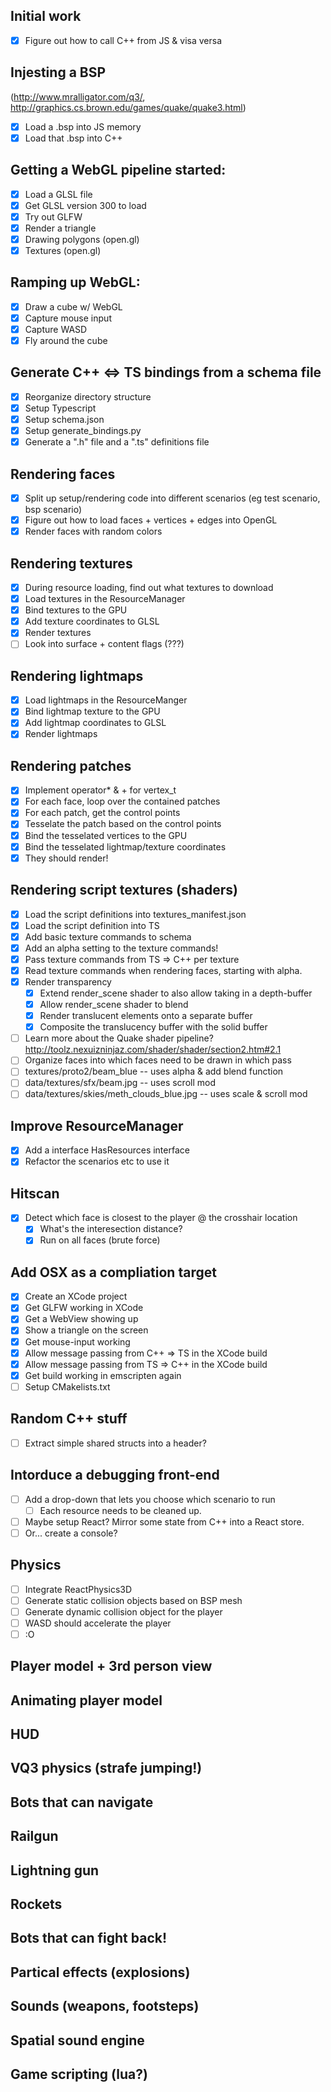 
## Initial work
 - [x] Figure out how to call C++ from JS & visa versa

## Injesting a BSP
(http://www.mralligator.com/q3/, http://graphics.cs.brown.edu/games/quake/quake3.html)
 - [x] Load a .bsp into JS memory
 - [x] Load that .bsp into C++

## Getting a WebGL pipeline started:
 - [x] Load a GLSL file
 - [x] Get GLSL version 300 to load
 - [x] Try out GLFW
 - [x] Render a triangle
 - [x] Drawing polygons (open.gl)
 - [x] Textures (open.gl)

## Ramping up WebGL:
 - [x] Draw a cube w/ WebGL
 - [x] Capture mouse input
 - [x] Capture WASD
 - [x] Fly around the cube

## Generate C++ <=> TS bindings from a schema file
 - [x] Reorganize directory structure
 - [x] Setup Typescript
 - [x] Setup schema.json
 - [x] Setup generate_bindings.py
 - [x] Generate a ".h" file and a ".ts" definitions file

## Rendering faces
 - [x] Split up setup/rendering code into different scenarios (eg test scenario, bsp scenario)
 - [x] Figure out how to load faces + vertices + edges into OpenGL
 - [x] Render faces with random colors

## Rendering textures
 - [x] During resource loading, find out what textures to download
 - [x] Load textures in the ResourceManager
 - [x] Bind textures to the GPU
 - [x] Add texture coordinates to GLSL
 - [x] Render textures
 - [ ] Look into surface + content flags (???)

## Rendering lightmaps
 - [x] Load lightmaps in the ResourceManger
 - [x] Bind lightmap texture to the GPU
 - [x] Add lightmap coordinates to GLSL
 - [x] Render lightmaps

## Rendering patches
 - [x] Implement operator* & + for vertex_t
 - [x] For each face, loop over the contained patches
 - [x] For each patch, get the control points
 - [x] Tesselate the patch based on the control points
 - [x] Bind the tesselated vertices to the GPU
 - [x] Bind the tesselated lightmap/texture coordinates
 - [x] They should render!

## Rendering script textures (shaders)
 - [x] Load the script definitions into textures_manifest.json
 - [x] Load the script definition into TS
 - [x] Add basic texture commands to schema
 - [x] Add an alpha setting to the texture commands!
 - [x] Pass texture commands from TS => C++ per texture
 - [x] Read texture commands when rendering faces, starting with alpha.
 - [x] Render transparency
   - [x] Extend render_scene shader to also allow taking in a depth-buffer
   - [x] Allow render_scene shader to blend
   - [x] Render translucent elements onto a separate buffer
   - [x] Composite the translucency buffer with the solid buffer
 - [ ] Learn more about the Quake shader pipeline? http://toolz.nexuizninjaz.com/shader/shader/section2.htm#2.1
 - [ ] Organize faces into which faces need to be drawn in which pass
 - [ ] textures/proto2/beam_blue -- uses alpha & add blend function
 - [ ] data/textures/sfx/beam.jpg -- uses scroll mod
 - [ ] data/textures/skies/meth_clouds_blue.jpg -- uses scale & scroll mod

## Improve ResourceManager
 - [x] Add a interface HasResources interface
 - [x] Refactor the scenarios etc to use it

## Hitscan
 - [x] Detect which face is closest to the player @ the crosshair location
   - [x] What's the interesection distance?
   - [x] Run on all faces (brute force)

## Add OSX as a compliation target
 - [x] Create an XCode project
 - [x] Get GLFW working in XCode
 - [x] Get a WebView showing up
 - [x] Show a triangle on the screen
 - [x] Get mouse-input working
 - [x] Allow message passing from C++ => TS in the XCode build
 - [x] Allow message passing from TS => C++ in the XCode build
 - [x] Get build working in emscripten again
 - [ ] Setup CMakelists.txt

## Random C++ stuff
 - [ ] Extract simple shared structs into a header?

## Intorduce a debugging front-end
 - [ ] Add a drop-down that lets you choose which scenario to run
   - [ ] Each resource needs to be cleaned up.
 - [ ] Maybe setup React? Mirror some state from C++ into a React store.
 - [ ] Or... create a console?

## Physics
 - [ ] Integrate ReactPhysics3D
 - [ ] Generate static collision objects based on BSP mesh
 - [ ] Generate dynamic collision object for the player
 - [ ] WASD should accelerate the player
 - [ ] :O

## Player model + 3rd person view

## Animating player model

## HUD

## VQ3 physics (strafe jumping!)

## Bots that can navigate

## Railgun

## Lightning gun

## Rockets

## Bots that can fight back!

## Partical effects (explosions)

## Sounds (weapons, footsteps)

## Spatial sound engine

## Game scripting (lua?)
